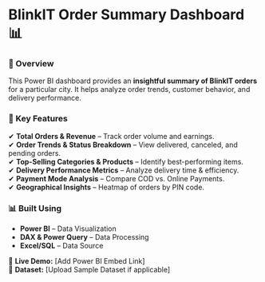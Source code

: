 # BlinkIT Order Summary Dashboard 📊

### 🚀 Overview  
This Power BI dashboard provides an **insightful summary of BlinkIT orders** for a particular city. It helps analyze order trends, customer behavior, and delivery performance.

### 🔹 Key Features  
✔ **Total Orders & Revenue** – Track order volume and earnings.  
✔ **Order Trends & Status Breakdown** – View delivered, canceled, and pending orders.  
✔ **Top-Selling Categories & Products** – Identify best-performing items.  
✔ **Delivery Performance Metrics** – Analyze delivery time & efficiency.  
✔ **Payment Mode Analysis** – Compare COD vs. Online Payments.  
✔ **Geographical Insights** – Heatmap of orders by PIN code.  

### 📊 Built Using  
- **Power BI** – Data Visualization  
- **DAX & Power Query** – Data Processing  
- **Excel/SQL** – Data Source  

🔗 **Live Demo:** [Add Power BI Embed Link]  
📂 **Dataset:** [Upload Sample Dataset if applicable]  
